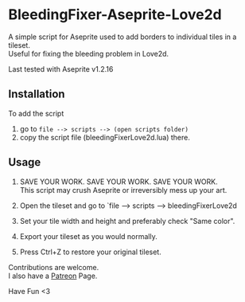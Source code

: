 # BleedingFixer-Aseprite-Love2d
A simple script for Aseprite used to add borders to individual tiles in a tileset. <br />
Useful for fixing the bleeding problem in Love2d.<br />

Last tested with Aseprite v1.2.16 <br />

## Installation
To add the script <br />
1. go to `file --> scripts --> (open scripts folder)` <br />
2. copy the script file (bleedingFixerLove2d.lua) there. <br />

## Usage
1. SAVE YOUR WORK. SAVE YOUR WORK. SAVE YOUR WORK.<br />
This script may crush Aseprite or irreversibly mess up your art.<br />

2. Open the tileset and go to `file --> scripts --> bleedingFixerLove2d <br />
3. Set your tile width and height and preferably check "Same color". <br />
4. Export your tileset as you would normally.<br />
5. Press Ctrl+Z to restore your original tileset.<br />

Contributions are welcome. <br />
I also have a [Patreon](https://www.patreon.com/HamdyElzonqali) Page.<br />

Have Fun <3
